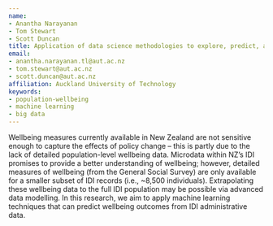 ```yaml
---
name:
- Anantha Narayanan
- Tom Stewart
- Scott Duncan
title: Application of data science methodologies to explore, predict, and model wellbeing outcomes using the New Zealand Integrated Data Infrastructure (IDI).
email:
- anantha.narayanan.tl@aut.ac.nz
- tom.stewart@aut.ac.nz
- scott.duncan@aut.ac.nz
affiliation: Auckland University of Technology
keywords:
- population-wellbeing
- machine learning
- big data
---
```


Wellbeing measures currently available in New Zealand are not sensitive enough to capture the effects of policy change – this is partly due to the lack of detailed population-level wellbeing data. Microdata within NZ’s IDI promises to provide a better understanding of wellbeing; however, detailed measures of wellbeing (from the General Social Survey) are only available for a smaller subset of IDI records (i.e., ~8,500 individuals). Extrapolating these wellbeing data to the full IDI population may be possible via advanced data modelling. In this research, we aim to apply machine learning techniques that can predict wellbeing outcomes from IDI administrative data.
